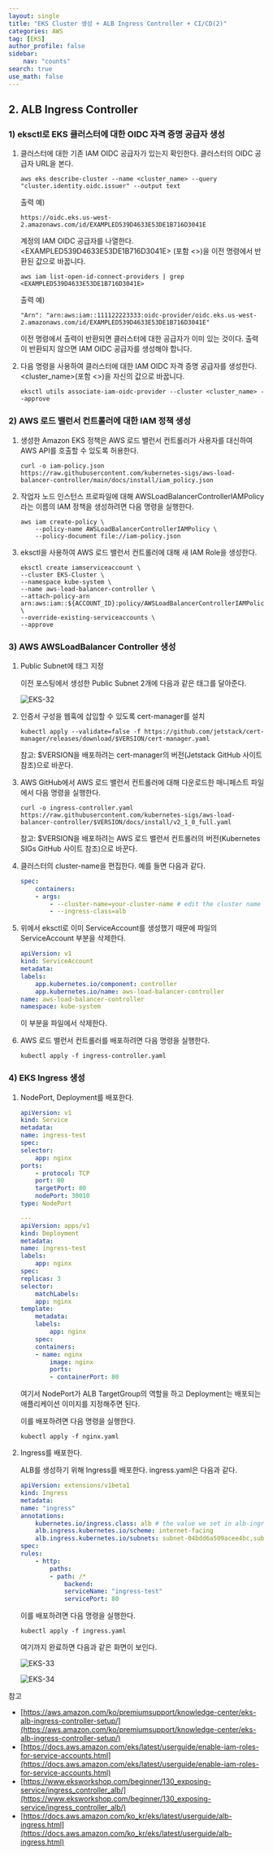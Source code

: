 ```yaml
---
layout: single
title: "EKS Cluster 생성 + ALB Ingress Controller + CI/CD(2)"
categories: AWS
tag: [EKS]
author_profile: false
sidebar:
    nav: "counts"
search: true
use_math: false
---
```


## 2. ALB Ingress Controller

### 1) eksctl로 EKS 클러스터에 대한 OIDC 자격 증명 공급자 생성

1. 클러스터에 대한 기존 IAM OIDC 공급자가 있는지 확인한다. 클러스터의 OIDC 공급자 URL을 본다.

    ```shell
    aws eks describe-cluster --name <cluster_name> --query "cluster.identity.oidc.issuer" --output text
    ```

    출력 예)

    ```shell
    https://oidc.eks.us-west-2.amazonaws.com/id/EXAMPLED539D4633E53DE1B716D3041E
    ```

    계정의 IAM OIDC 공급자를 나열한다. &lt;EXAMPLED539D4633E53DE1B716D3041E&gt; (포함 <>)을 이전 명령에서 반환된 값으로 바꿉니다.

    ```shell
    aws iam list-open-id-connect-providers | grep <EXAMPLED539D4633E53DE1B716D3041E>
    ```

    출력 예)

    ```shell
    "Arn": "arn:aws:iam::111122223333:oidc-provider/oidc.eks.us-west-2.amazonaws.com/id/EXAMPLED539D4633E53DE1B716D3041E"
    ```

    이전 명령에서 출력이 반환되면 클러스터에 대한 공급자가 이미 있는 것이다. 출력이 반환되지 않으면 IAM OIDC 공급자를 생성해야 합니다.

2. 다음 명령을 사용하여 클러스터에 대한 IAM OIDC 자격 증명 공급자를 생성한다. &lt;cluster_name&gt;(포함 <>)을 자신의 값으로 바꿉니다.

    ```shell
    eksctl utils associate-iam-oidc-provider --cluster <cluster_name> --approve
    ```

### 2) AWS 로드 밸런서 컨트롤러에 대한 IAM 정책 생성

1. 생성한 Amazon EKS 정책은 AWS 로드 밸런서 컨트롤러가 사용자를 대신하여 AWS API를 호출할 수 있도록 허용한다.

    ```shell
    curl -o iam-policy.json https://raw.githubusercontent.com/kubernetes-sigs/aws-load-balancer-controller/main/docs/install/iam_policy.json
    ```

2. 작업자 노드 인스턴스 프로파일에 대해 AWSLoadBalancerControllerIAMPolicy라는 이름의 IAM 정책을 생성하려면 다음 명령을 실행한다.

    ```shell
    aws iam create-policy \
        --policy-name AWSLoadBalancerControllerIAMPolicy \
        --policy-document file://iam-policy.json
    ```

3. eksctl을 사용하여 AWS 로드 밸런서 컨트롤러에 대해 새 IAM Role을 생성한다.

    ```shell
    eksctl create iamserviceaccount \
    --cluster EKS-Cluster \
    --namespace kube-system \
    --name aws-load-balancer-controller \
    --attach-policy-arn arn:aws:iam::${ACCOUNT_ID}:policy/AWSLoadBalancerControllerIAMPolicy \
    --override-existing-serviceaccounts \
    --approve
    ```

### 3) AWS AWSLoadBalancer Controller 생성

1. Public Subnet에 태그 지정

    이전 포스팅에서 생성한 Public Subnet 2개에 다음과 같은 태그를 달아준다.

    ![EKS-32]({{site.url}}/images/2021-10-28-eks-cluster-and-alb-ingress-controller-and-cicd-2/images_jsj3282_post_22ef980e-26af-453f-b4cc-b673e85f6508_사진42.png)

2. 인증서 구성을 웹훅에 삽입할 수 있도록 cert-manager를 설치

    ```shell
    kubectl apply --validate=false -f https://github.com/jetstack/cert-manager/releases/download/$VERSION/cert-manager.yaml
    ```

    참고: $VERSION을 배포하려는 cert-manager의 버전(Jetstack GitHub 사이트 참조)으로 바꾼다.

3. AWS GitHub에서 AWS 로드 밸런서 컨트롤러에 대해 다운로드한 매니페스트 파일에서 다음 명령을 실행한다.

    ```shell
    curl -o ingress-controller.yaml https://raw.githubusercontent.com/kubernetes-sigs/aws-load-balancer-controller/$VERSION/docs/install/v2_1_0_full.yaml
    ```

    참고: $VERSION을 배포하려는 AWS 로드 밸런서 컨트롤러의 버전(Kubernetes SIGs GitHub 사이트 참조)으로 바꾼다.

4. 클러스터의 cluster-name을 편집한다. 예를 들면 다음과 같다.

    ```yaml
    spec:
        containers:
        - args:
            - --cluster-name=your-cluster-name # edit the cluster name
            - --ingress-class=alb
    ```

5. 위에서 eksctl로 이미 ServiceAccount를 생성했기 때문에 파일의 ServiceAccount 부분을 삭제한다.

    ```yaml
    apiVersion: v1
    kind: ServiceAccount
    metadata:
    labels:
        app.kubernetes.io/component: controller
        app.kubernetes.io/name: aws-load-balancer-controller
    name: aws-load-balancer-controller
    namespace: kube-system
    ```

    이 부분을 파일에서 삭제한다.

6. AWS 로드 밸런서 컨트롤러를 배포하려면 다음 명령을 실행한다.

    ```shell
    kubectl apply -f ingress-controller.yaml
    ```

### 4) EKS Ingress 생성

1. NodePort, Deployment를 배포한다.

    ```yaml
    apiVersion: v1
    kind: Service
    metadata:
    name: ingress-test
    spec:
    selector:
        app: nginx
    ports:
        - protocol: TCP
        port: 80
        targetPort: 80
        nodePort: 30010
    type: NodePort

    ---
    apiVersion: apps/v1
    kind: Deployment
    metadata:
    name: ingress-test
    labels:
        app: nginx
    spec:
    replicas: 3
    selector:
        matchLabels:
        app: nginx
    template:
        metadata:
        labels:
            app: nginx
        spec:
        containers:
        - name: nginx
            image: nginx
            ports:
            - containerPort: 80
    ```

    여기서 NodePort가 ALB TargetGroup의 역할을 하고 Deployment는 배포되는 애플리케이션 이미지를 지정해주면 된다.

    이를 배포하려면 다음 명령을 실행한다.

    ```shell
    kubectl apply -f nginx.yaml
    ```

2. Ingress를 배포한다.

    ALB를 생성하기 위해 Ingress를 배포한다. ingress.yaml은 다음과 같다.

    ```yaml
    apiVersion: extensions/v1beta1
    kind: Ingress
    metadata:
    name: "ingress"
    annotations:
        kubernetes.io/ingress.class: alb # the value we set in alb-ingress-controller
        alb.ingress.kubernetes.io/scheme: internet-facing
        alb.ingress.kubernetes.io/subnets: subnet-04bdd6a509acee4bc,subnet-05bab6ef226b681c6
    spec:
    rules:
        - http:
            paths:
            - path: /*
                backend:
                serviceName: "ingress-test"
                servicePort: 80
    ```

    이를 배포하려면 다음 명령을 실행한다.

    ```shell
    kubectl apply -f ingress.yaml
    ```

    여기까지 완료하면 다음과 같은 화면이 보인다.

    ![EKS-33]({{site.url}}/images/2021-10-28-eks-cluster-and-alb-ingress-controller-and-cicd-2/images_jsj3282_post_a2bf89e6-fe02-4d7a-a338-5efb9af207b8_사진44.png)

    ![EKS-34]({{site.url}}/images/2021-10-28-eks-cluster-and-alb-ingress-controller-and-cicd-2/images_jsj3282_post_b17b3495-dced-4cef-a10f-4e05f296c142_사진45.png)

참고
- [https://aws.amazon.com/ko/premiumsupport/knowledge-center/eks-alb-ingress-controller-setup/](https://aws.amazon.com/ko/premiumsupport/knowledge-center/eks-alb-ingress-controller-setup/)
- [https://docs.aws.amazon.com/eks/latest/userguide/enable-iam-roles-for-service-accounts.html](https://docs.aws.amazon.com/eks/latest/userguide/enable-iam-roles-for-service-accounts.html)
- [https://www.eksworkshop.com/beginner/130_exposing-service/ingress_controller_alb/](https://www.eksworkshop.com/beginner/130_exposing-service/ingress_controller_alb/)
- [https://docs.aws.amazon.com/ko_kr/eks/latest/userguide/alb-ingress.html](https://docs.aws.amazon.com/ko_kr/eks/latest/userguide/alb-ingress.html)